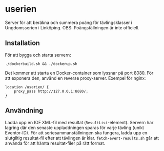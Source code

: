 # userien

Server för att beräkna och summera poäng för tävlingsklasser i
Ungdomsserien i Linköping. OBS: Poängställningen är inte officiell.

## Installation

För att bygga och starta servern:
```
./dockerbuild.sh && ./dockerup.sh
```

Det kommer att starta en Docker-container som lyssnar på port 8080.
För att exponera den, använd en reverse proxy-server. Exempel för nginx:

```
location /userien/ {
    proxy_pass http://127.0.0.1:8080/;
}
```

## Användning

Ladda upp en IOF XML-fil med resultat (`ResultList`-element).
Servern har lagring där den senaste uppladdningen sparas för varje tävling
(unikt Eventor-ID). För att seriesammanställningen ska fungera, ladda upp en
slutgiltig resultat-fil efter att tävlingen är klar. `fetch-event-results.sh`
går att använda för att hämta resultat-filer på rätt format.
